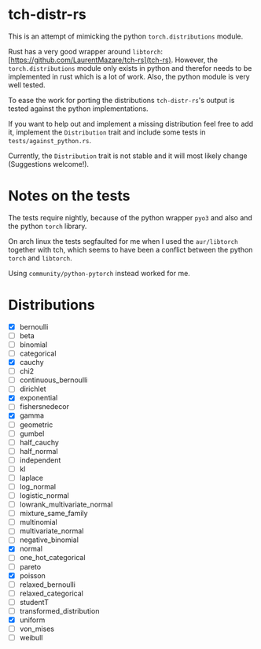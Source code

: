 # tch-distr-rs

This is an attempt of mimicking the python `torch.distributions` module. 

Rust has a very good wrapper around `libtorch`: [https://github.com/LaurentMazare/tch-rs](tch-rs). 
However, the `torch.distributions` module only exists in python and therefor needs to
be implemented in rust which is a lot of work. Also, the python module is very well tested.

To ease the work for porting the distributions `tch-distr-rs`'s output is tested against
the python implementations.

If you want to help out and implement a missing distribution feel free to add it, implement
the `Distribution` trait and include some tests in `tests/against_python.rs`.

Currently, the `Distribution` trait is not stable and it will most likely change (Suggestions welcome!).


# Notes on the tests

The tests require nightly, because of the python wrapper `pyo3` and also and the
python `torch` library.

On arch linux the tests segfaulted for me when I used the `aur/libtorch` together with tch, which
seems to have been a conflict between the python `torch` and `libtorch`.

Using `community/python-pytorch` instead worked for me.

# Distributions
- [x] bernoulli
- [ ] beta
- [ ] binomial
- [ ] categorical
- [x] cauchy
- [ ] chi2
- [ ] continuous_bernoulli
- [ ] dirichlet
- [x] exponential
- [ ] fishersnedecor
- [x] gamma
- [ ] geometric
- [ ] gumbel
- [ ] half_cauchy
- [ ] half_normal
- [ ] independent
- [ ] kl
- [ ] laplace
- [ ] log_normal
- [ ] logistic_normal
- [ ] lowrank_multivariate_normal
- [ ] mixture_same_family
- [ ] multinomial
- [ ] multivariate_normal
- [ ] negative_binomial
- [x] normal
- [ ] one_hot_categorical
- [ ] pareto
- [x] poisson
- [ ] relaxed_bernoulli
- [ ] relaxed_categorical
- [ ] studentT
- [ ] transformed_distribution
- [x] uniform
- [ ] von_mises
- [ ] weibull
